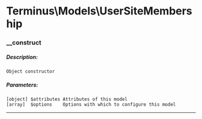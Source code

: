 # Terminus\Models\UserSiteMembership

### __construct
##### Description:
    Object constructor

##### Parameters:
    [object] $attributes Attributes of this model
    [array]  $options    Options with which to configure this model

---

